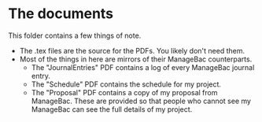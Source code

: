 # The documents
This folder contains a few things of note.
- The .tex files are the source for the PDFs. You likely don't need them.
- Most of the things in here are mirrors of their ManageBac counterparts. 
	- The "JournalEntries" PDF contains a log of every ManageBac journal entry.
	- The "Schedule" PDF contains the schedule for my project.
	- The "Proposal" PDF contains a copy of my proposal from ManageBac.
These are provided so that people who cannot see my ManageBac can see the full details of my project.

